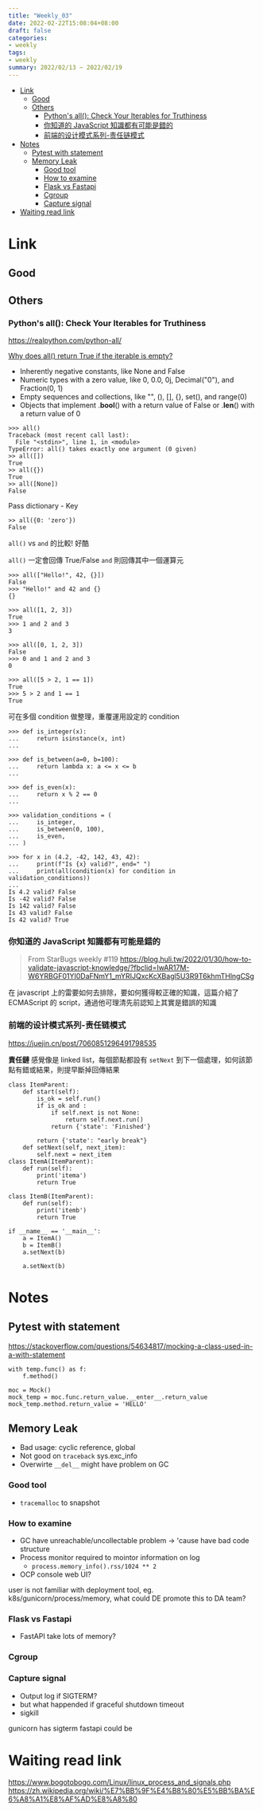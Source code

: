```yaml
---
title: "Weekly_03"
date: 2022-02-22T15:08:04+08:00
draft: false
categories:
- weekly
tags:
- weekly
summary: 2022/02/13 ~ 2022/02/19
---
```

- [Link](#link)
  - [Good](#good)
  - [Others](#others)
    - [Python's all(): Check Your Iterables for Truthiness](#pythons-all-check-your-iterables-for-truthiness)
    - [你知道的 JavaScript 知識都有可能是錯的](#你知道的-javascript-知識都有可能是錯的)
    - [前端的设计模式系列-责任链模式](#前端的设计模式系列-责任链模式)
- [Notes](#notes)
  - [Pytest with statement](#pytest-with-statement)
  - [Memory Leak](#memory-leak)
    - [Good tool](#good-tool)
    - [How to examine](#how-to-examine)
    - [Flask vs Fastapi](#flask-vs-fastapi)
    - [Cgroup](#cgroup)
    - [Capture signal](#capture-signal)
- [Waiting read link](#waiting-read-link)

# Link
## Good

## Others
### Python's all(): Check Your Iterables for Truthiness
https://realpython.com/python-all/

[Why does all() return True if the iterable is empty?]( https://blog.carlmjohnson.net/post/2020/python-square-of-opposition/)

- Inherently negative constants, like None and False
- Numeric types with a zero value, like 0, 0.0, 0j, Decimal("0"), and Fraction(0, 1)
- Empty sequences and collections, like "", (), [], {}, set(), and range(0)
- Objects that implement .__bool__() with a return value of False or .__len__() with a return value of 0

```python=
>>> all()
Traceback (most recent call last):
  File "<stdin>", line 1, in <module>
TypeError: all() takes exactly one argument (0 given)
>> all([])
True
>> all({})
True
>> all([None])
False
```

Pass dictionary - Key 

```python=
>> all({0: 'zero'})
False
```

`all()` vs `and` 的比較! 好酷

`all()` 一定會回傳 True/False
`and` 則回傳其中一個運算元


```python=
>>> all(["Hello!", 42, {}])
False
>>> "Hello!" and 42 and {}
{}

>>> all([1, 2, 3])
True
>>> 1 and 2 and 3
3

>>> all([0, 1, 2, 3])
False
>>> 0 and 1 and 2 and 3
0

>>> all([5 > 2, 1 == 1])
True
>>> 5 > 2 and 1 == 1
True
```

可在多個 condition 做整理，重覆運用設定的 condition 
```python=
>>> def is_integer(x):
...     return isinstance(x, int)
...

>>> def is_between(a=0, b=100):
...     return lambda x: a <= x <= b
...

>>> def is_even(x):
...     return x % 2 == 0
...

>>> validation_conditions = (
...     is_integer,
...     is_between(0, 100),
...     is_even,
... )

>>> for x in (4.2, -42, 142, 43, 42):
...     print(f"Is {x} valid?", end=" ")
...     print(all(condition(x) for condition in validation_conditions))
...
Is 4.2 valid? False
Is -42 valid? False
Is 142 valid? False
Is 43 valid? False
Is 42 valid? True
```

### 你知道的 JavaScript 知識都有可能是錯的
> From StarBugs weekly #119
https://blog.huli.tw/2022/01/30/how-to-validate-javascript-knowledge/?fbclid=IwAR17M-W6YRBGF01YI0DaFNmY1_mYRIJQxcKcXBagl5U3R9T6khmTHlngCSg

在 javascript 上的雷要如何去排除，要如何獲得較正確的知識，這篇介紹了 ECMAScript 的 script，通過他可理清先前認知上其實是錯誤的知識


### 前端的设计模式系列-责任链模式
https://juejin.cn/post/7060851296491798535

**責任鏈**
感覺像是 linked list，每個節點都設有 `setNext` 到下一個處理，如何該節點有錯或結果，則提早斷掉回傳結果
```python=
class ItemParent:
    def start(self):
        is_ok = self.run()
        if is_ok and :
            if self.next is not None:
                return self.next.run()
            return {'state': 'Finished'}
            
        return {'state': "early break"}
    def setNext(self, next_item):
        self.next = next_item
class ItemA(ItemParent):
    def run(self):
        print('itema')
        return True
    
class ItemB(ItemParent):
    def run(self):
        print('itemb')
        return True
        
if __name__ == '__main__':
    a = ItemA()
    b = ItemB()
    a.setNext(b)
    
    a.setNext(b)
```
# Notes
## Pytest with statement
https://stackoverflow.com/questions/54634817/mocking-a-class-used-in-a-with-statement

```python=
with temp.func() as f:
    f.method()
```

```python=
moc = Mock()
mock_temp = moc.func.return_value.__enter__.return_value
mock_temp.method.return_value = 'HELLO'
```

## Memory Leak
- Bad usage: cyclic reference, global 
- Not good on `traceback` sys.exc_info
- Overwirte `__del__` might have problem on GC

### Good tool
- `tracemalloc` to snapshot

### How to examine
- GC have unreachable/uncollectable problem -> 'cause have bad code structure
- Process monitor required to mointor information on log
    - `process.memory_info().rss/1024 ** 2`
- OCP console web UI?

user is not familiar with deployment tool, eg. k8s/gunicorn/process/memory, what could DE promote this to DA team?

### Flask vs Fastapi
- FastAPI take lots of memory?


### Cgroup

### Capture signal
- Output log if SIGTERM? 
- but what happended if graceful shutdown timeout
- sigkill

gunicorn has sigterm
fastapi could be


# Waiting read link
https://www.bogotobogo.com/Linux/linux_process_and_signals.php
 https://zh.wikipedia.org/wiki/%E7%BB%9F%E4%B8%80%E5%BB%BA%E6%A8%A1%E8%AF%AD%E8%A8%80

